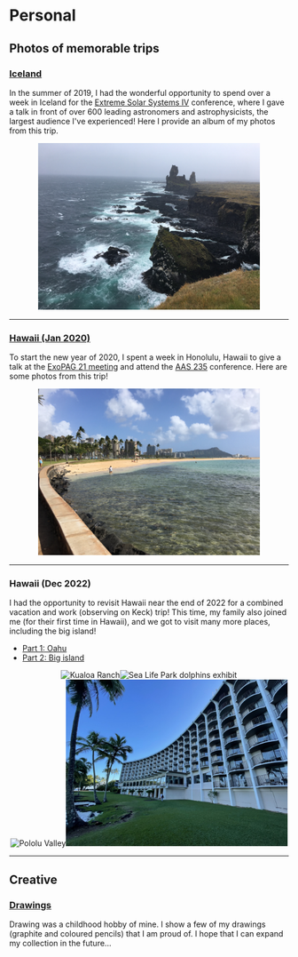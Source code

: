 # Personal

## Photos of memorable trips

### [Iceland](https://hematthi.github.io/personal/iceland.html)

In the summer of 2019, I had the wonderful opportunity to spend over a week in Iceland for the [Extreme Solar Systems IV](https://sites.northwestern.edu/iceland2019/) conference, where I gave a talk in front of over 600 leading astronomers and astrophysicists, the largest audience I've experienced! Here I provide an album of my photos from this trip.

<center><img src="/personal/photos_iceland/Snaefellsnes_coast2.JPG" alt="Snaefellsnes coast" width="400"/></center> 

---

### [Hawaii (Jan 2020)](https://hematthi.github.io/personal/hawaii_2020-01.html)

To start the new year of 2020, I spent a week in Honolulu, Hawaii to give a talk at the [ExoPAG 21 meeting](https://exoplanets.nasa.gov/exep/events/292/exopag-21/) and attend the [AAS 235](https://aas.org/meetings/aas235) conference. Here are some photos from this trip!

<center><img src="/personal/photos_hawaii_2020-01/Ala_Moana_beach2.JPG" alt="Ala Moana beach" width="400"/></center> 

---

### Hawaii (Dec 2022)

I had the opportunity to revisit Hawaii near the end of 2022 for a combined vacation and work (observing on Keck) trip! This time, my family also joined me (for their first time in Hawaii), and we got to visit many more places, including the big island!

- [Part 1: Oahu](https://hematthi.github.io/personal/hawaii_2022-12_oahu.html)
- [Part 2: Big island](https://hematthi.github.io/personal/hawaii_2022-12_big_island.html)

<center><img src="/personal/photos_hawaii_2022-12/oahu/Kualoa_Ranch2.jpeg" alt="Kualoa Ranch" width="400"/><img src="/personal/photos_hawaii_2022-12/oahu/Sea_Life_Park1.jpeg" alt="Sea Life Park dolphins exhibit" width="400"/></center> 
<center><img src="/personal/photos_hawaii_2022-12/big_island/Pololu_Valley4.jpeg" alt="Pololu Valley" width="400"/><img src="/personal/photos_hawaii_2022-12/big_island/Hilo_Hawaiian_Hotel2.jpeg" alt="Hilo Hawaiian Hotel" width="400"/></center> 

---


## Creative

### [Drawings](https://hematthi.github.io/personal/drawings.html)

Drawing was a childhood hobby of mine. I show a few of my drawings (graphite and coloured pencils) that I am proud of. I hope that I can expand my collection in the future...
